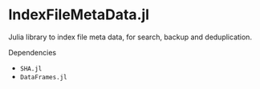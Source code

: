 # IndexFileMetaData.jl
Julia library to index file meta data, for search, backup and deduplication.

Dependencies
- `SHA.jl`
- `DataFrames.jl`
